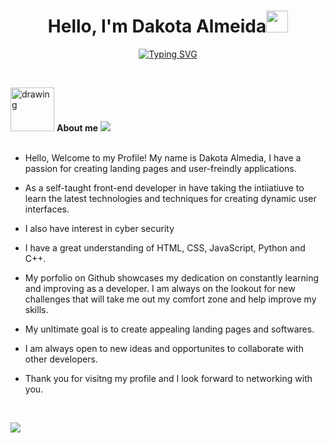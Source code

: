 
<h1 align="center"><b>Hello, I'm Dakota Almeida</b><img src="https://media.giphy.com/media/hvRJCLFzcasrR4ia7z/giphy.gif" width="35"></h1>

<p align="center">
 <a href="https://git.io/typing-svg"><img src="https://readme-typing-svg.demolab.com?font=Fira+Code&size=24&duration=3000&pause=850&center=true&vCenter=true&random=false&width=498&height=91&lines=Computer+Science+Student%2C;Eager+To+Learn%2C;Self-Taught+Front-End+Developer%2C;Interest+In+Cyber-Security%2C" alt="Typing SVG" /></a>
</p>



<br>

<img src="https://github.com/Dalmeida95/Dalmeida95/assets/152429360/6021104b-f10a-4d6e-8ecc-f6b4500c8319" alt="drawing" width="70"/> **About me**
<img src="https://user-images.githubusercontent.com/73097560/115834477-dbab4500-a447-11eb-908a-139a6edaec5c.gif"><br><br>



- Hello, Welcome to my Profile! My name is Dakota Almedia, I have a passion for creating landing pages and user-freindly applications.

- As a self-taught front-end developer in have taking the intiiatiuve to learn the latest technologies and techniques for creating dynamic user interfaces.

- I also have interest in cyber security

- I have a great understanding of HTML, CSS, JavaScript, Python and C++.

- My porfolio on Github showcases my dedication on constantly learning and improving as a developer. I am always on the
lookout for new challenges that will take me out my comfort zone and help improve my skills.

- My unltimate goal is to create appealing landing pages and softwares.

- I am always open to new ideas and opportunites to collaborate with other developers.

- Thank you for visitng my profile and I look forward to networking with you.

<br>

<img src="https://user-images.githubusercontent.com/73097560/115834477-dbab4500-a447-11eb-908a-139a6edaec5c.gif"><br><br>
  

<!---
Dalmeida95/Dalmeida95 is a ✨ special ✨ repository because its `README.md` (this file) appears on your GitHub profile.
You can click the Preview link to take a look at your changes.
--->

